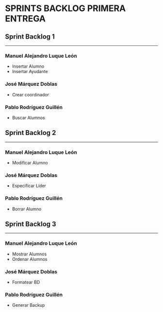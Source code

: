 # **SPRINTS BACKLOG PRIMERA ENTREGA**

## Sprint Backlog 1

---

### Manuel Alejandro Luque León

* Insertar Alumno
* Insertar Ayudante

### José Márquez Doblas

* Crear coordinador

### Pablo Rodríguez Guillén

* Buscar Alumnos

## Sprint Backlog 2

---

### Manuel Alejandro Luque León

* Modificar Alumno

### José Márquez Doblas

* Especificar Líder

### Pablo Rodríguez Guillén

* Borrar Alumno

## Sprint Backlog 3

---

### Manuel Alejandro Luque León

* Mostrar Alumnos
* Ordenar Alumnos

### José Márquez Doblas

* Formatear BD

### Pablo Rodríguez Guillén

* Generar Backup
